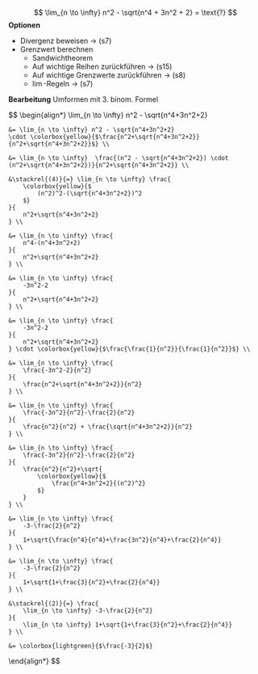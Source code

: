 $$
\lim_{n \to \infty} n^2 - \sqrt{n^4 + 3n^2 + 2} = \text{?}
$$
**Optionen**
- Divergenz beweisen $\to$ (s7)
- Grenzwert berechnen
	- Sandwichtheorem
	- Auf wichtige Reihen zurückführen $\to$ (s15)
	- Auf wichtige Grenzwerte zurückführen $\to$ (s8)
	- $\lim$-Regeln $\to$ (s7)

**Bearbeitung**
Umformen mit 3. binom. Formel

$$
\begin{align*}
	\lim_{n \to \infty} n^2 - \sqrt{n^4+3n^2+2}
 
	&= \lim_{n \to \infty} n^2 - \sqrt{n^4+3n^2+2} 
	\cdot \colorbox{yellow}{$\frac{n^2+\sqrt{n^4+3n^2+2}}{n^2+\sqrt{n^4+3n^2+2}}$} \\
 
	&= \lim_{n \to \infty}  \frac{(n^2 - \sqrt{n^4+3n^2+2}) \cdot (n^2+\sqrt{n^4+3n^2+2})}{n^2+\sqrt{n^4+3n^2+2}} \\
 
	&\stackrel{(4)}{=} \lim_{n \to \infty} \frac{
		\colorbox{yellow}{$
			(n^2)^2-(\sqrt{n^4+3n^2+2})^2
		$}
	}{
		n^2+\sqrt{n^4+3n^2+2}
	} \\
 
	&= \lim_{n \to \infty} \frac{
		n^4-(n^4+3n^2+2)
	}{
		n^2+\sqrt{n^4+3n^2+2}
	} \\
 
	&= \lim_{n \to \infty} \frac{
		-3n^2-2
	}{
		n^2+\sqrt{n^4+3n^2+2}
	} \\
 
	&= \lim_{n \to \infty} \frac{
		-3n^2-2
	}{
		n^2+\sqrt{n^4+3n^2+2}
	} \cdot \colorbox{yellow}{$\frac{\frac{1}{n^2}}{\frac{1}{n^2}}$} \\
 
	&= \lim_{n \to \infty} \frac{
		\frac{-3n^2-2}{n^2}
	}{
		\frac{n^2+\sqrt{n^4+3n^2+2}}{n^2}
	} \\

	&= \lim_{n \to \infty} \frac{
		\frac{-3n^2}{n^2}-\frac{2}{n^2}
	}{
		\frac{n^2}{n^2} + \frac{\sqrt{n^4+3n^2+2}}{n^2}
	} \\

	&= \lim_{n \to \infty} \frac{
		\frac{-3n^2}{n^2}-\frac{2}{n^2}
	}{
		\frac{n^2}{n^2}+\sqrt{
			\colorbox{yellow}{$
				\frac{n^4+3n^2+2}{(n^2)^2}
			$}
		}
	} \\

	&= \lim_{n \to \infty} \frac{
		-3-\frac{2}{n^2}
	}{
		1+\sqrt{\frac{n^4}{n^4}+\frac{3n^2}{n^4}+\frac{2}{n^4}}
	} \\

	&= \lim_{n \to \infty} \frac{
		-3-\frac{2}{n^2}
	}{
		1+\sqrt{1+\frac{3}{n^2}+\frac{2}{n^4}}
	} \\
	
	&\stackrel{(2)}{=} \frac{
		\lim_{n \to \infty} -3-\frac{2}{n^2}
	}{
		\lim_{n \to \infty} 1+\sqrt{1+\frac{3}{n^2}+\frac{2}{n^4}}
	} \\

	&= \colorbox{lightgreen}{$\frac{-3}{2}$}
\end{align*}
$$